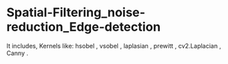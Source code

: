 # Spatial-Filtering_noise-reduction_Edge-detection
It includes, Kernels like:
hsobel , vsobel , laplasian , prewitt , cv2.Laplacian , Canny .
